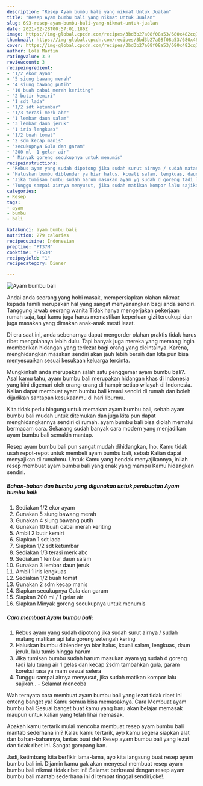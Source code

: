 ```yaml
---
description: "Resep Ayam bumbu bali yang nikmat Untuk Jualan"
title: "Resep Ayam bumbu bali yang nikmat Untuk Jualan"
slug: 693-resep-ayam-bumbu-bali-yang-nikmat-untuk-jualan
date: 2021-02-28T00:57:01.186Z
image: https://img-global.cpcdn.com/recipes/3bd3b27a08f08a53/680x482cq70/ayam-bumbu-bali-foto-resep-utama.jpg
thumbnail: https://img-global.cpcdn.com/recipes/3bd3b27a08f08a53/680x482cq70/ayam-bumbu-bali-foto-resep-utama.jpg
cover: https://img-global.cpcdn.com/recipes/3bd3b27a08f08a53/680x482cq70/ayam-bumbu-bali-foto-resep-utama.jpg
author: Lola Martin
ratingvalue: 3.9
reviewcount: 3
recipeingredient:
- "1/2 ekor ayam"
- "5 siung bawang merah"
- "4 siung bawang putih"
- "10 buah cabai merah keriting"
- "2 butir kemiri"
- "1 sdt lada"
- "1/2 sdt ketumbar"
- "1/3 terasi merk abc"
- "1 lembar daun salam"
- "3 lembar daun jeruk"
- "1 iris lengkuas"
- "1/2 buah tomat"
- "2 sdm kecap manis"
- "secukupnya Gula dan garam"
- "200 ml  1 gelar air"
- " Minyak goreng secukupnya untuk menumis"
recipeinstructions:
- "Rebus ayam yang sudah dipotong jika sudah surut airnya / sudah matang matikan api lalu goreng setengah kering"
- "Haluskan bumbu diblender ya biar halus, kcuali salam, lengkuas, daun jeruk. lalu tumis hingga harum"
- "Jika tumisan bumbu sudah harum masukan ayam yg sudah d goreng tadi lalu tuang air 1 gelas dan kecap 2sdm tambahkan gula, garam koreksi rasa ya mam sesuai selera"
- "Tunggu sampai airnya menyusut, jika sudah matikan kompor lalu sajikan.. Selamat mencoba"
categories:
- Resep
tags:
- ayam
- bumbu
- bali

katakunci: ayam bumbu bali 
nutrition: 279 calories
recipecuisine: Indonesian
preptime: "PT37M"
cooktime: "PT53M"
recipeyield: "1"
recipecategory: Dinner

---
```



![Ayam bumbu bali](https://img-global.cpcdn.com/recipes/3bd3b27a08f08a53/680x482cq70/ayam-bumbu-bali-foto-resep-utama.jpg)

Andai anda seorang yang hobi masak, mempersiapkan olahan nikmat kepada famili merupakan hal yang sangat menyenangkan bagi anda sendiri. Tanggung jawab seorang  wanita Tidak hanya mengerjakan pekerjaan rumah saja, tapi kamu juga harus memastikan keperluan gizi tercukupi dan juga masakan yang dimakan anak-anak mesti lezat.

Di era  saat ini, anda sebenarnya dapat mengorder olahan praktis tidak harus ribet mengolahnya lebih dulu. Tapi banyak juga mereka yang memang ingin memberikan hidangan yang terlezat bagi orang yang dicintainya. Karena, menghidangkan masakan sendiri akan jauh lebih bersih dan kita pun bisa menyesuaikan sesuai kesukaan keluarga tercinta. 



Mungkinkah anda merupakan salah satu penggemar ayam bumbu bali?. Asal kamu tahu, ayam bumbu bali merupakan hidangan khas di Indonesia yang kini digemari oleh orang-orang di hampir setiap wilayah di Indonesia. Kalian dapat membuat ayam bumbu bali kreasi sendiri di rumah dan boleh dijadikan santapan kesukaanmu di hari liburmu.

Kita tidak perlu bingung untuk memakan ayam bumbu bali, sebab ayam bumbu bali mudah untuk ditemukan dan juga kita pun dapat menghidangkannya sendiri di rumah. ayam bumbu bali bisa diolah memalui bermacam cara. Sekarang sudah banyak cara modern yang menjadikan ayam bumbu bali semakin mantap.

Resep ayam bumbu bali pun sangat mudah dihidangkan, lho. Kamu tidak usah repot-repot untuk membeli ayam bumbu bali, sebab Kalian dapat menyajikan di rumahmu. Untuk Kamu yang hendak menyajikannya, inilah resep membuat ayam bumbu bali yang enak yang mampu Kamu hidangkan sendiri.

<!--inarticleads1-->

##### Bahan-bahan dan bumbu yang digunakan untuk pembuatan Ayam bumbu bali:

1. Sediakan 1/2 ekor ayam
1. Gunakan 5 siung bawang merah
1. Gunakan 4 siung bawang putih
1. Gunakan 10 buah cabai merah keriting
1. Ambil 2 butir kemiri
1. Siapkan 1 sdt lada
1. Siapkan 1/2 sdt ketumbar
1. Sediakan 1/3 terasi merk abc
1. Sediakan 1 lembar daun salam
1. Gunakan 3 lembar daun jeruk
1. Ambil 1 iris lengkuas
1. Sediakan 1/2 buah tomat
1. Gunakan 2 sdm kecap manis
1. Siapkan secukupnya Gula dan garam
1. Siapkan 200 ml / 1 gelar air
1. Siapkan  Minyak goreng secukupnya untuk menumis




<!--inarticleads2-->

##### Cara membuat Ayam bumbu bali:

1. Rebus ayam yang sudah dipotong jika sudah surut airnya / sudah matang matikan api lalu goreng setengah kering
1. Haluskan bumbu diblender ya biar halus, kcuali salam, lengkuas, daun jeruk. lalu tumis hingga harum
1. Jika tumisan bumbu sudah harum masukan ayam yg sudah d goreng tadi lalu tuang air 1 gelas dan kecap 2sdm tambahkan gula, garam koreksi rasa ya mam sesuai selera
1. Tunggu sampai airnya menyusut, jika sudah matikan kompor lalu sajikan.. - Selamat mencoba




Wah ternyata cara membuat ayam bumbu bali yang lezat tidak ribet ini enteng banget ya! Kamu semua bisa memasaknya. Cara Membuat ayam bumbu bali Sesuai banget buat kamu yang baru akan belajar memasak maupun untuk kalian yang telah lihai memasak.

Apakah kamu tertarik mulai mencoba membuat resep ayam bumbu bali mantab sederhana ini? Kalau kamu tertarik, ayo kamu segera siapkan alat dan bahan-bahannya, lantas buat deh Resep ayam bumbu bali yang lezat dan tidak ribet ini. Sangat gampang kan. 

Jadi, ketimbang kita berfikir lama-lama, ayo kita langsung buat resep ayam bumbu bali ini. Dijamin kamu gak akan menyesal membuat resep ayam bumbu bali nikmat tidak ribet ini! Selamat berkreasi dengan resep ayam bumbu bali mantab sederhana ini di tempat tinggal sendiri,oke!.

